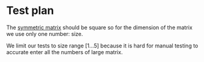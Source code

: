# Test plan

The [symmetric matrix](https://en.wikipedia.org/wiki/Symmetric_matrix) should be square so for the dimension of the matrix we use only one number: size. 

We limit our tests to size range \[1...5] because it is hard for manual testing to accurate enter all the numbers of large matrix. 



